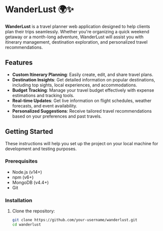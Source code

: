 # WanderLust 🌍✨
**WanderLust** is a travel planner web application designed to help clients plan their trips seamlessly. Whether you're organizing a quick weekend getaway or a month-long adventure, WanderLust will assist you with itinerary management, destination exploration, and personalized travel recommendations.

## Features
- **Custom Itinerary Planning**: Easily create, edit, and share travel plans.
- **Destination Insights**: Get detailed information on popular destinations, including top sights, local experiences, and accommodations.
- **Budget Tracking**: Manage your travel budget effectively with expense estimations and tracking tools.
- **Real-time Updates**: Get live information on flight schedules, weather forecasts, and event availability.
- **Personalized Suggestions**: Receive tailored travel recommendations based on your preferences and past travels.
  
## Getting Started
These instructions will help you set up the project on your local machine for development and testing purposes.

### Prerequisites
- Node.js (v14+)
- npm (v6+)
- MongoDB (v4.4+)
- Git

### Installation
1. Clone the repository:
   ```bash
   git clone https://github.com/your-username/wanderlust.git
   cd wanderlust
